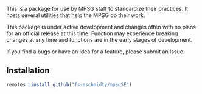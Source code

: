 This is a package for use by MPSG staff to standardize their practices. It hosts 
several utilities that help the MPSG do their work.

This package is under active development and changes often with no plans for an 
official release at this time. Function may experience breaking changes at any 
time and functions are in the early stages of development.

If you find a bugs or have an idea for a feature, please submit an Issue.

## Installation

```r
remotes::install_github("fs-mschmidty/mpsgSE")
```

